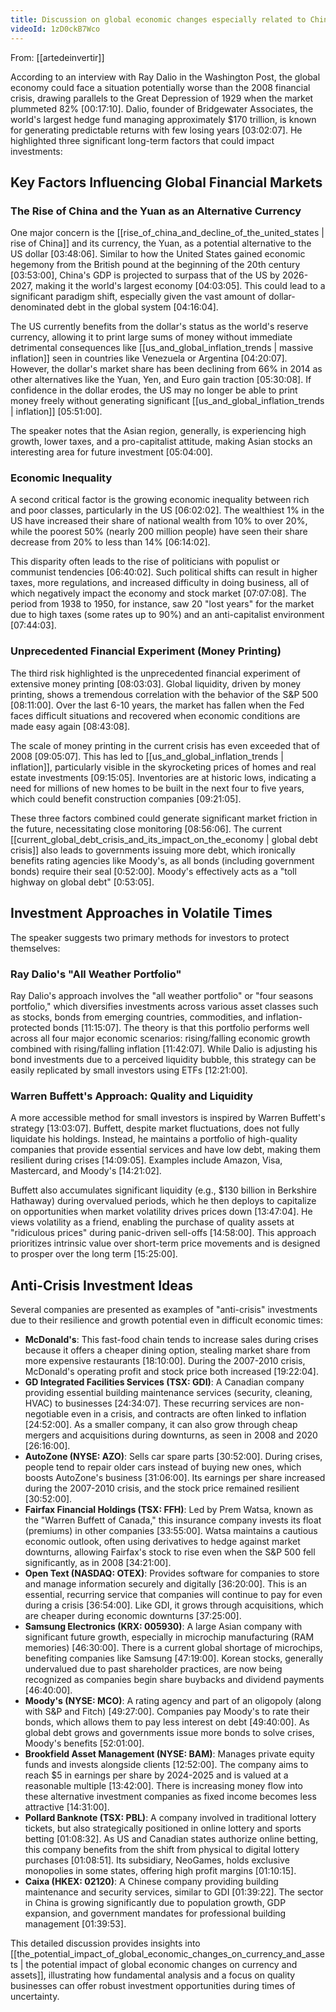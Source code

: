 ```yaml
---
title: Discussion on global economic changes especially related to China and the US
videoId: 1zD0ckB7Wco
---
```


From: [[artedeinvertir]] <br/> 

According to an interview with Ray Dalio in the Washington Post, the global economy could face a situation potentially worse than the 2008 financial crisis, drawing parallels to the Great Depression of 1929 when the market plummeted 82% <a class="yt-timestamp" data-t="00:17:10">[00:17:10]</a>. Dalio, founder of Bridgewater Associates, the world's largest hedge fund managing approximately $170 trillion, is known for generating predictable returns with few losing years <a class="yt-timestamp" data-t="03:02:07">[03:02:07]</a>. He highlighted three significant long-term factors that could impact investments:

## Key Factors Influencing Global Financial Markets

### The Rise of China and the Yuan as an Alternative Currency

One major concern is the [[rise_of_china_and_decline_of_the_united_states | rise of China]] and its currency, the Yuan, as a potential alternative to the US dollar <a class="yt-timestamp" data-t="03:48:06">[03:48:06]</a>. Similar to how the United States gained economic hegemony from the British pound at the beginning of the 20th century <a class="yt-timestamp" data-t="03:53:00">[03:53:00]</a>, China's GDP is projected to surpass that of the US by 2026-2027, making it the world's largest economy <a class="yt-timestamp" data-t="04:03:05">[04:03:05]</a>. This could lead to a significant paradigm shift, especially given the vast amount of dollar-denominated debt in the global system <a class="yt-timestamp" data-t="04:16:04">[04:16:04]</a>.

The US currently benefits from the dollar's status as the world's reserve currency, allowing it to print large sums of money without immediate detrimental consequences like [[us_and_global_inflation_trends | massive inflation]] seen in countries like Venezuela or Argentina <a class="yt-timestamp" data-t="04:20:07">[04:20:07]</a>. However, the dollar's market share has been declining from 66% in 2014 as other alternatives like the Yuan, Yen, and Euro gain traction <a class="yt-timestamp" data-t="05:30:08">[05:30:08]</a>. If confidence in the dollar erodes, the US may no longer be able to print money freely without generating significant [[us_and_global_inflation_trends | inflation]] <a class="yt-timestamp" data-t="05:51:00">[05:51:00]</a>.

The speaker notes that the Asian region, generally, is experiencing high growth, lower taxes, and a pro-capitalist attitude, making Asian stocks an interesting area for future investment <a class="yt-timestamp" data-t="05:04:00">[05:04:00]</a>.

### Economic Inequality

A second critical factor is the growing economic inequality between rich and poor classes, particularly in the US <a class="yt-timestamp" data-t="06:02:02">[06:02:02]</a>. The wealthiest 1% in the US have increased their share of national wealth from 10% to over 20%, while the poorest 50% (nearly 200 million people) have seen their share decrease from 20% to less than 14% <a class="yt-timestamp" data-t="06:14:02">[06:14:02]</a>.

This disparity often leads to the rise of politicians with populist or communist tendencies <a class="yt-timestamp" data-t="06:40:02">[06:40:02]</a>. Such political shifts can result in higher taxes, more regulations, and increased difficulty in doing business, all of which negatively impact the economy and stock market <a class="yt-timestamp" data-t="07:07:08">[07:07:08]</a>. The period from 1938 to 1950, for instance, saw 20 "lost years" for the market due to high taxes (some rates up to 90%) and an anti-capitalist environment <a class="yt-timestamp" data-t="07:44:03">[07:44:03]</a>.

### Unprecedented Financial Experiment (Money Printing)

The third risk highlighted is the unprecedented financial experiment of extensive money printing <a class="yt-timestamp" data-t="08:03:03">[08:03:03]</a>. Global liquidity, driven by money printing, shows a tremendous correlation with the behavior of the S&P 500 <a class="yt-timestamp" data-t="08:11:00">[08:11:00]</a>. Over the last 6-10 years, the market has fallen when the Fed faces difficult situations and recovered when economic conditions are made easy again <a class="yt-timestamp" data-t="08:43:08">[08:43:08]</a>.

The scale of money printing in the current crisis has even exceeded that of 2008 <a class="yt-timestamp" data-t="09:05:07">[09:05:07]</a>. This has led to [[us_and_global_inflation_trends | inflation]], particularly visible in the skyrocketing prices of homes and real estate investments <a class="yt-timestamp" data-t="09:15:05">[09:15:05]</a>. Inventories are at historic lows, indicating a need for millions of new homes to be built in the next four to five years, which could benefit construction companies <a class="yt-timestamp" data-t="09:21:05">[09:21:05]</a>.

These three factors combined could generate significant market friction in the future, necessitating close monitoring <a class="yt-timestamp" data-t="08:56:06">[08:56:06]</a>. The current [[current_global_debt_crisis_and_its_impact_on_the_economy | global debt crisis]] also leads to governments issuing more debt, which ironically benefits rating agencies like Moody's, as all bonds (including government bonds) require their seal <a class="yt-timestamp" data-t="0:52:00">[0:52:00]</a>. Moody's effectively acts as a "toll highway on global debt" <a class="yt-timestamp" data-t="0:53:05">[0:53:05]</a>.

## Investment Approaches in Volatile Times

The speaker suggests two primary methods for investors to protect themselves:

### Ray Dalio's "All Weather Portfolio"

Ray Dalio's approach involves the "all weather portfolio" or "four seasons portfolio," which diversifies investments across various asset classes such as stocks, bonds from emerging countries, commodities, and inflation-protected bonds <a class="yt-timestamp" data-t="11:15:07">[11:15:07]</a>. The theory is that this portfolio performs well across all four major economic scenarios: rising/falling economic growth combined with rising/falling inflation <a class="yt-timestamp" data-t="11:42:07">[11:42:07]</a>. While Dalio is adjusting his bond investments due to a perceived liquidity bubble, this strategy can be easily replicated by small investors using ETFs <a class="yt-timestamp" data-t="12:21:00">[12:21:00]</a>.

### Warren Buffett's Approach: Quality and Liquidity

A more accessible method for small investors is inspired by Warren Buffett's strategy <a class="yt-timestamp" data-t="13:03:07">[13:03:07]</a>. Buffett, despite market fluctuations, does not fully liquidate his holdings. Instead, he maintains a portfolio of high-quality companies that provide essential services and have low debt, making them resilient during crises <a class="yt-timestamp" data-t="14:09:05">[14:09:05]</a>. Examples include Amazon, Visa, Mastercard, and Moody's <a class="yt-timestamp" data-t="14:21:02">[14:21:02]</a>.

Buffett also accumulates significant liquidity (e.g., $130 billion in Berkshire Hathaway) during overvalued periods, which he then deploys to capitalize on opportunities when market volatility drives prices down <a class="yt-timestamp" data-t="13:47:04">[13:47:04]</a>. He views volatility as a friend, enabling the purchase of quality assets at "ridiculous prices" during panic-driven sell-offs <a class="yt-timestamp" data-t="14:58:00">[14:58:00]</a>. This approach prioritizes intrinsic value over short-term price movements and is designed to prosper over the long term <a class="yt-timestamp" data-t="15:25:00">[15:25:00]</a>.

## Anti-Crisis Investment Ideas

Several companies are presented as examples of "anti-crisis" investments due to their resilience and growth potential even in difficult economic times:

*   **McDonald's**: This fast-food chain tends to increase sales during crises because it offers a cheaper dining option, stealing market share from more expensive restaurants <a class="yt-timestamp" data-t="18:10:00">[18:10:00]</a>. During the 2007-2010 crisis, McDonald's operating profit and stock price both increased <a class="yt-timestamp" data-t="19:22:04">[19:22:04]</a>.
*   **GD Integrated Facilities Services (TSX: GDI)**: A Canadian company providing essential building maintenance services (security, cleaning, HVAC) to businesses <a class="yt-timestamp" data-t="24:34:07">[24:34:07]</a>. These recurring services are non-negotiable even in a crisis, and contracts are often linked to inflation <a class="yt-timestamp" data-t="24:52:00">[24:52:00]</a>. As a smaller company, it can also grow through cheap mergers and acquisitions during downturns, as seen in 2008 and 2020 <a class="yt-timestamp" data-t="26:16:00">[26:16:00]</a>.
*   **AutoZone (NYSE: AZO)**: Sells car spare parts <a class="yt-timestamp" data-t="30:52:00">[30:52:00]</a>. During crises, people tend to repair older cars instead of buying new ones, which boosts AutoZone's business <a class="yt-timestamp" data-t="31:06:00">[31:06:00]</a>. Its earnings per share increased during the 2007-2010 crisis, and the stock price remained resilient <a class="yt-timestamp" data-t="30:52:00">[30:52:00]</a>.
*   **Fairfax Financial Holdings (TSX: FFH)**: Led by Prem Watsa, known as the "Warren Buffett of Canada," this insurance company invests its float (premiums) in other companies <a class="yt-timestamp" data-t="33:55:00">[33:55:00]</a>. Watsa maintains a cautious economic outlook, often using derivatives to hedge against market downturns, allowing Fairfax's stock to rise even when the S&P 500 fell significantly, as in 2008 <a class="yt-timestamp" data-t="34:21:00">[34:21:00]</a>.
*   **Open Text (NASDAQ: OTEX)**: Provides software for companies to store and manage information securely and digitally <a class="yt-timestamp" data-t="36:20:00">[36:20:00]</a>. This is an essential, recurring service that companies will continue to pay for even during a crisis <a class="yt-timestamp" data-t="36:54:00">[36:54:00]</a>. Like GDI, it grows through acquisitions, which are cheaper during economic downturns <a class="yt-timestamp" data-t="37:25:00">[37:25:00]</a>.
*   **Samsung Electronics (KRX: 005930)**: A large Asian company with significant future growth, especially in microchip manufacturing (RAM memories) <a class="yt-timestamp" data-t="46:30:00">[46:30:00]</a>. There is a current global shortage of microchips, benefiting companies like Samsung <a class="yt-timestamp" data-t="47:19:00">[47:19:00]</a>. Korean stocks, generally undervalued due to past shareholder practices, are now being recognized as companies begin share buybacks and dividend payments <a class="yt-timestamp" data-t="46:40:00">[46:40:00]</a>.
*   **Moody's (NYSE: MCO)**: A rating agency and part of an oligopoly (along with S&P and Fitch) <a class="yt-timestamp" data-t="49:27:00">[49:27:00]</a>. Companies pay Moody's to rate their bonds, which allows them to pay less interest on debt <a class="yt-timestamp" data-t="49:40:00">[49:40:00]</a>. As global debt grows and governments issue more bonds to solve crises, Moody's benefits <a class="yt-timestamp" data-t="52:01:00">[52:01:00]</a>.
*   **Brookfield Asset Management (NYSE: BAM)**: Manages private equity funds and invests alongside clients <a class="yt-timestamp" data-t="12:52:00">[12:52:00]</a>. The company aims to reach $5 in earnings per share by 2024-2025 and is valued at a reasonable multiple <a class="yt-timestamp" data-t="13:42:00">[13:42:00]</a>. There is increasing money flow into these alternative investment companies as fixed income becomes less attractive <a class="yt-timestamp" data-t="14:31:00">[14:31:00]</a>.
*   **Pollard Banknote (TSX: PBL)**: A company involved in traditional lottery tickets, but also strategically positioned in online lottery and sports betting <a class="yt-timestamp" data-t="01:08:32">[01:08:32]</a>. As US and Canadian states authorize online betting, this company benefits from the shift from physical to digital lottery purchases <a class="yt-timestamp" data-t="01:08:51">[01:08:51]</a>. Its subsidiary, NeoGames, holds exclusive monopolies in some states, offering high profit margins <a class="yt-timestamp" data-t="01:10:15">[01:10:15]</a>.
*   **Caixa (HKEX: 02120)**: A Chinese company providing building maintenance and security services, similar to GDI <a class="yt-timestamp" data-t="01:39:22">[01:39:22]</a>. The sector in China is growing significantly due to population growth, GDP expansion, and government mandates for professional building management <a class="yt-timestamp" data-t="01:39:53">[01:39:53]</a>.

This detailed discussion provides insights into [[the_potential_impact_of_global_economic_changes_on_currency_and_assets | the potential impact of global economic changes on currency and assets]], illustrating how fundamental analysis and a focus on quality businesses can offer robust investment opportunities during times of uncertainty.